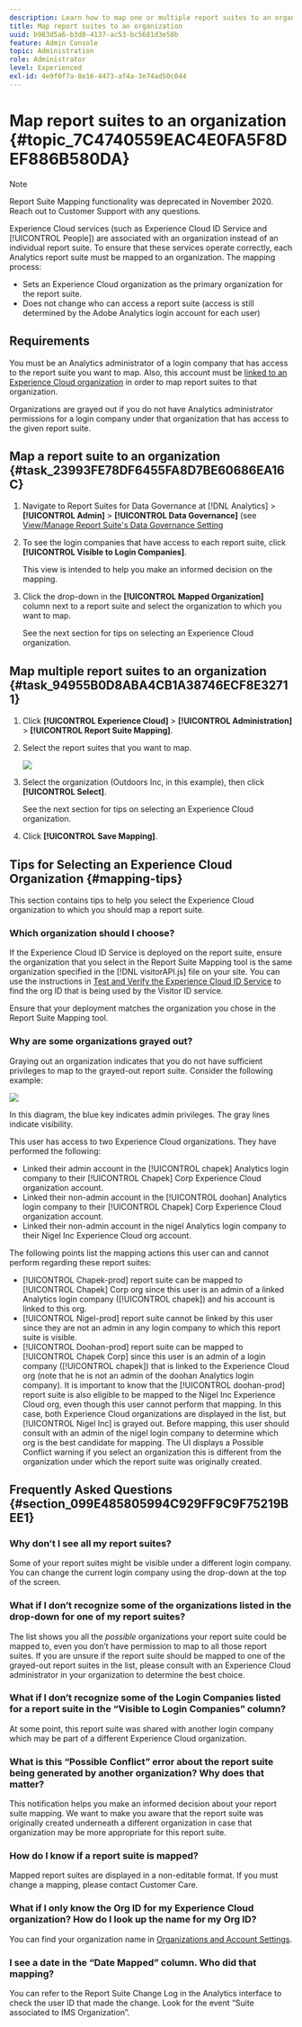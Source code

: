 ```yaml
---
description: Learn how to map one or multiple report suites to an organization in Experience Cloud.
title: Map report suites to an organization 
uuid: b983d5a6-b3d0-4137-ac53-bc5681d3e58b
feature: Admin Console
topic: Administration
role: Administrator
level: Experienced
exl-id: 4e9f0f7a-8e16-4473-af4a-3e74ad50c044
---
```

# Map report suites to an organization {#topic_7C4740559EAC4E0FA5F8DEF886B580DA}

>[!NOTE]
>
>Report Suite Mapping functionality was deprecated in November 2020. Reach out to Customer Support with any questions.

Experience Cloud services (such as Experience Cloud ID Service and [!UICONTROL People]) are associated with an organization instead of an individual report suite. To ensure that these services operate correctly, each Analytics report suite must be mapped to an organization. The mapping process: 

* Sets an Experience Cloud organization as the primary organization for the report suite.
* Does not change who can access a report suite (access is still determined by the Adobe Analytics login account for each user)

## Requirements 

You must be an Analytics administrator of a login company that has access to the report suite you want to map. Also, this account must be [linked to an Experience Cloud organization](../admin-getting-started/organizations.md#topic_C31CB834F109465A82ED57FF0563B3F1) in order to map report suites to that organization. 

Organizations are grayed out if you do not have Analytics administrator permissions for a login company under that organization that has access to the given report suite. 

## Map a report suite to an organization {#task_23993FE78DF6455FA8D7BE60686EA16C}

1. Navigate to Report Suites for Data Governance at [!DNL Analytics] > **[!UICONTROL Admin]** > **[!UICONTROL Data Governance]** (see [View/Manage Report Suite's Data Governance Setting](https://experienceleague.adobe.com/docs/analytics/admin/data-governance/gdpr-view-settings.html?lang=en)

1. To see the login companies that have access to each report suite, click **[!UICONTROL Visible to Login Companies]**.

   This view is intended to help you make an informed decision on the mapping. 

1. Click the drop-down in the **[!UICONTROL Mapped Organization]** column next to a report suite and select the organization to which you want to map.

   See the next section for tips on selecting an Experience Cloud organization.

## Map multiple report suites to an organization {#task_94955B0D8ABA4CB1A38746ECF8E32711}

1. Click **[!UICONTROL Experience Cloud]** > **[!UICONTROL Administration]** > **[!UICONTROL Report Suite Mapping]**.

1. Select the report suites that you want to map.

   ![](assets/rs-mapping-multiple.png) 

1. Select the organization (Outdoors Inc, in this example), then click **[!UICONTROL Select]**.

   See the next section for tips on selecting an Experience Cloud organization. 

1. Click **[!UICONTROL Save Mapping]**.

## Tips for Selecting an Experience Cloud Organization {#mapping-tips}

This section contains tips to help you select the Experience Cloud organization to which you should map a report suite. 

### Which organization should I choose?

If the Experience Cloud ID Service is deployed on the report suite, ensure the organization that you select in the Report Suite Mapping tool is the same organization specified in the [!DNL visitorAPI.js] file on your site. You can use the instructions in [Test and Verify the Experience Cloud ID Service](https://experienceleague.adobe.com/docs/id-service/using/implementation/test-verify.html) to find the org ID that is being used by the Visitor ID service. 

Ensure that your deployment matches the organization you chose in the Report Suite Mapping tool.  

### Why are some organizations grayed out?

Graying out an organization indicates that you do not have sufficient privileges to map to the grayed-out report suite. Consider the following example:

![](assets/rs-mapping.png)

In this diagram, the blue key indicates admin privileges. The gray lines indicate visibility.

This user has access to two Experience Cloud organizations. They have performed the following:

* Linked their admin account in the [!UICONTROL chapek] Analytics login company to their [!UICONTROL Chapek] Corp Experience Cloud organization account.
* Linked their non-admin account in the [!UICONTROL doohan] Analytics login company to their [!UICONTROL Chapek] Corp Experience Cloud organization account.
* Linked their non-admin account in the nigel Analytics login company to their Nigel Inc Experience Cloud org account.

The following points list the mapping actions this user can and cannot perform regarding these report suites:

* [!UICONTROL Chapek-prod] report suite can be mapped to [!UICONTROL Chapek] Corp org since this user is an admin of a linked Analytics login company ([!UICONTROL chapek]) and his account is linked to this org.
* [!UICONTROL Nigel-prod] report suite cannot be linked by this user since they are not an admin in any login company to which this report suite is visible.
* [!UICONTROL Doohan-prod] report suite can be mapped to [!UICONTROL Chapek Corp] since this user is an admin of a login company ([!UICONTROL chapek]) that is linked to the Experience Cloud org (note that he is not an admin of the doohan Analytics login company). It is important to know that the [!UICONTROL doohan-prod] report suite is also eligible to be mapped to the Nigel Inc Experience Cloud org, even though this user cannot perform that mapping. In this case, both Experience Cloud organizations are displayed in the list, but [!UICONTROL Nigel Inc] is grayed out. Before mapping, this user should consult with an admin of the nigel login company to determine which org is the best candidate for mapping. The UI displays a Possible Conflict warning if you select an organization this is different from the organization under which the report suite was originally created.

## Frequently Asked Questions {#section_099E485805994C929FF9C9F75219BEE1}

### Why don’t I see all my report suites?

Some of your report suites might be visible under a different login company. You can change the current login company using the drop-down at the top of the screen.

### What if I don’t recognize some of the organizations listed in the drop-down for one of my report suites?

The list shows you all the *possible* organizations your report suite could be mapped to, even you don’t have permission to map to all those report suites. If you are unsure if the report suite should be mapped to one of the grayed-out report suites in the list, please consult with an Experience Cloud administrator in your organization to determine the best choice.

### What if I don’t recognize some of the Login Companies listed for a report suite in the “Visible to Login Companies” column?

At some point, this report suite was shared with another login company which may be part of a different Experience Cloud organization.

### What is this “Possible Conflict” error about the report suite being generated by another organization? Why does that matter?

This notification helps you make an informed decision about your report suite mapping. We want to make you aware that the report suite was originally created underneath a different organization in case that organization may be more appropriate for this report suite.

### How do I know if a report suite is mapped?

Mapped report suites are displayed in a non-editable format. If you must change a mapping, please contact Customer Care.

### What if I only know the Org ID for my Experience Cloud organization? How do I look up the name for my Org ID?

You can find your organization name in [Organizations and Account Settings](https://experienceleague.adobe.com/docs/core-services/interface/manage-users-and-products/organizations.html?lang=en).

### I see a date in the “Date Mapped” column. Who did that mapping?

You can refer to the Report Suite Change Log in the Analytics interface to check the user ID that made the change. Look for the event “Suite associated to IMS Organization”.
